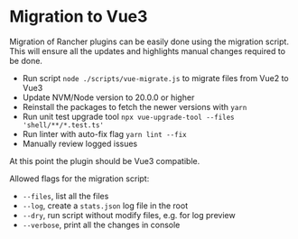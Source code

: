 # Migration to Vue3

Migration of Rancher plugins can be easily done using the migration script. This will ensure all the updates and highlights manual changes required to be done.

- Run script `node ./scripts/vue-migrate.js` to migrate files from Vue2 to Vue3
- Update NVM/Node version to 20.0.0 or higher
- Reinstall the packages to fetch the newer versions with `yarn`
- Run unit test upgrade tool `npx vue-upgrade-tool --files 'shell/**/*.test.ts'`
- Run linter with auto-fix flag `yarn lint --fix`
- Manually review logged issues

At this point the plugin should be Vue3 compatible.

Allowed flags for the migration script:

- `--files`, list all the files
- `--log`, create a `stats.json` log file in the root
- `--dry`, run script without modify files, e.g. for log preview
- `--verbose`, print all the changes in console
